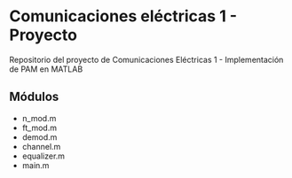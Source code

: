 # Comunicaciones eléctricas 1 - Proyecto
Repositorio del proyecto de Comunicaciones Eléctricas 1 - Implementación de PAM en MATLAB

## Módulos
- n_mod.m
- ft_mod.m
- demod.m
- channel.m
- equalizer.m
- main.m

